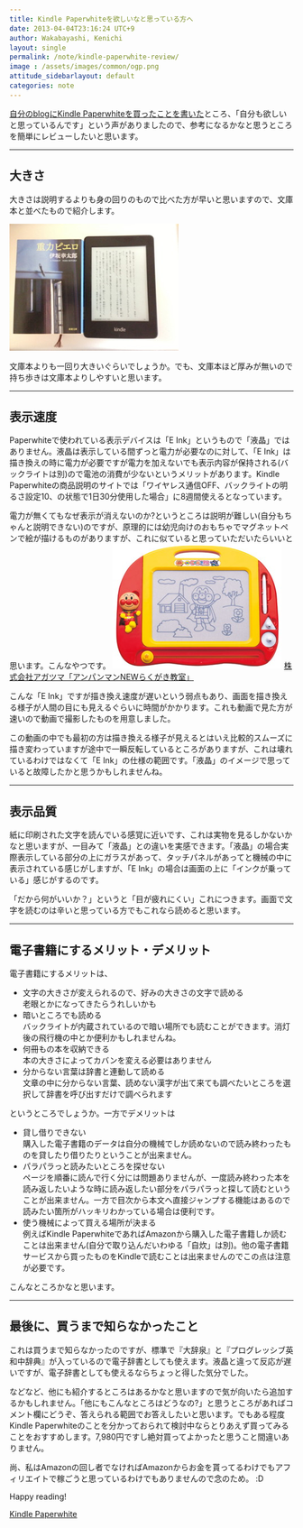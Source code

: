 ```yaml
---
title: Kindle Paperwhiteを欲しいなと思っている方へ
date: 2013-04-04T23:16:24 UTC+9
author: Wakabayashi, Kenichi
layout: single
permalink: /note/kindle-paperwhite-review/
image : /assets/images/common/ogp.png
attitude_sidebarlayout: default
categories: note
---
```

[自分のblogにKindle Paperwhiteを買ったことを書いた](http://pote2.net/kenichi/kindle-has-come/)ところ、「自分も欲しいと思っているんです」という声がありましたので、参考になるかなと思うところを簡単にレビューしたいと思います。
- - -
## 大きさ
大きさは説明するよりも身の回りのもので比べた方が早いと思いますので、文庫本と並べたもので紹介します。

![大きさ比較](/assets/images/2013/04/size.jpg)

文庫本よりも一回り大きいぐらいでしょうか。でも、文庫本ほど厚みが無いので持ち歩きは文庫本よりしやすいと思います。
- - -
## 表示速度
Paperwhiteで使われている表示デバイスは「E Ink」というもので「液晶」ではありません。液晶は表示している間ずっと電力が必要なのに対して、「E Ink」は描き換えの時に電力が必要ですが電力を加えないでも表示内容が保持される(バックライトは別)ので電池の消費が少ないというメリットがあります。Kindle Paperwhiteの商品説明のサイトでは「ワイヤレス通信OFF、バックライトの明るさ設定10、の状態で1日30分使用した場合」に8週間使えるとなっています。

電力が無くてもなぜ表示が消えないのか?というところは説明が難しい(自分もちゃんと説明できない)のですが、原理的には幼児向けのおもちゃでマグネットペンで絵が描けるものがありますが、これに似ていると思っていただいたらいいと思います。こんなやつです。
![落書き](/assets/images/2013/04/rakugaki.jpg)
[株式会社アガツマ「アンパンマンNEWらくがき教室」](http://www.agatsuma.co.jp/goods/detail.php?id=228)

こんな「E Ink」ですが描き換え速度が遅いという弱点もあり、画面を描き換える様子が人間の目にも見えるぐらいに時間がかかります。これも動画で見た方が速いので動画で撮影したものを用意しました。

この動画の中でも最初の方は描き換える様子が見えるとはいえ比較的スムーズに描き変わっていますが途中で一瞬反転しているところがありますが、これは壊れているわけではなくて「E Ink」の仕様の範囲です。「液晶」のイメージで思っていると故障したかと思うかもしれませんね。

- - -
## 表示品質
紙に印刷された文字を読んでいる感覚に近いです、これは実物を見るしかないかなと思いますが、一目みて「液晶」との違いを実感できます。「液晶」の場合実際表示している部分の上にガラスがあって、タッチパネルがあってと機械の中に表示されている感じがしますが、「E Ink」の場合は画面の上に「インクが乗っている」感じがするのです。

「だから何がいいか？」というと「目が疲れにくい」これにつきます。画面で文字を読むのは辛いと思っている方でもこれなら読めると思います。

- - -
## 電子書籍にするメリット・デメリット
電子書籍にするメリットは、

- 文字の大きさが変えられるので、好みの大きさの文字で読める  
老眼とかになってきたらうれしいかも
- 暗いところでも読める  
バックライトが内蔵されているので暗い場所でも読むことができます。消灯後の飛行機の中とか便利かもしれませんね。
- 何冊もの本を収納できる  
本の大きさによってカバンを変える必要はありません
- 分からない言葉は辞書と連動して読める  
文章の中に分からない言葉、読めない漢字が出て来ても調べたいところを選択して辞書を呼び出すだけで調べられます

というところでしょうか。一方でデメリットは

- 貸し借りできない  
購入した電子書籍のデータは自分の機械でしか読めないので読み終わったものを貸したり借りたりということが出来ません。
- パラパラっと読みたいところを探せない  
ページを順番に読んで行く分には問題ありませんが、一度読み終わった本を読み返したいような時に読み返したい部分をパラパラっと探して読むということが出来ません。一方で目次から本文へ直接ジャンプする機能はあるので読みたい箇所がハッキリわかっている場合は便利です。
- 使う機械によって買える場所が決まる  
例えばKindle PaperwhiteであればAmazonから購入した電子書籍しか読むことは出来ません(自分で取り込んだいわゆる「自炊」は別)。他の電子書籍サービスから買ったものをKindleで読むことは出来ませんのでこの点は注意が必要です。

こんなところかなと思います。
- - -
## 最後に、買うまで知らなかったこと
これは買うまで知らなかったのですが、標準で『大辞泉』と『プログレッシブ英和中辞典』が入っているので電子辞書としても使えます。液晶と違って反応が遅いですが、電子辞書としても使えるならちょっと得した気分でした。

などなど、他にも紹介するところはあるかなと思いますので気が向いたら追加するかもしれません。「他にもこんなところはどうなの?」と思うところがあればコメント欄にどうぞ、答えられる範囲でお答えしたいと思います。でもある程度Kindle Paperwhiteのことを分かっておられて検討中ならとりあえず買ってみることをおすすめします。7,980円ですし絶対買ってよかったと思うこと間違いありません。

尚、私はAmazonの回し者でなければAmazonからお金を貰ってるわけでもアフィリエイトで稼ごうと思っているわけでもありませんので念のため。 :D

Happy reading!

[Kindle Paperwhite](http://www.amazon.co.jp/gp/product/B007OZO03M/)
